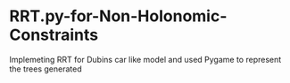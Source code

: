 # RRT.py-for-Non-Holonomic-Constraints
Implemeting RRT for Dubins car like model and used  Pygame to represent the trees generated
